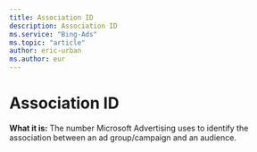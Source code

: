 ```yaml
---
title: Association ID
description: Association ID
ms.service: "Bing-Ads"
ms.topic: "article"
author: eric-urban
ms.author: eur
---
```


# Association ID

**What it is:**    The number Microsoft Advertising uses to identify the association between an ad group/campaign and an audience.


